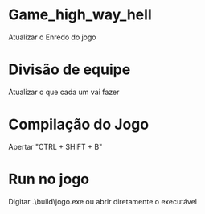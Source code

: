 # Game_high_way_hell
Atualizar o Enredo do jogo

# Divisão de equipe
Atualizar o que cada um vai fazer

# Compilação do Jogo
Apertar "CTRL + SHIFT + B"

# Run no jogo
Digitar .\build\jogo.exe ou abrir diretamente o executável
